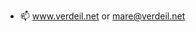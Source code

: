 - 📫  www.verdeil.net or mare@verdeil.net

<!---
vermar-js/vermar-js is a ✨ special ✨ repository because its `README.md` (this file) appears on your GitHub profile.
You can click the Preview link to take a look at your changes.
--->
